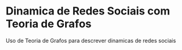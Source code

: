 # Dinamica de Redes Sociais com Teoria de Grafos
Uso de Teoria de Grafos para descrever dinamicas de redes sociais



